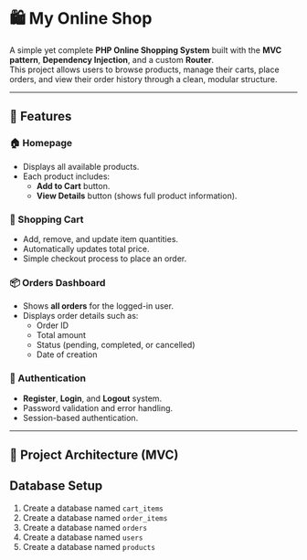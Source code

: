 # 🛍️ My Online Shop

A simple yet complete **PHP Online Shopping System** built with the **MVC pattern**, **Dependency Injection**, and a custom **Router**.  
This project allows users to browse products, manage their carts, place orders, and view their order history through a clean, modular structure.

---

## 🚀 Features

### 🏠 Homepage
- Displays all available products.
- Each product includes:
  - **Add to Cart** button.
  - **View Details** button (shows full product information).

### 🛒 Shopping Cart
- Add, remove, and update item quantities.
- Automatically updates total price.
- Simple checkout process to place an order.

### 📦 Orders Dashboard
- Shows **all orders** for the logged-in user.
- Displays order details such as:
  - Order ID
  - Total amount
  - Status (pending, completed, or cancelled)
  - Date of creation

### 👤 Authentication
- **Register**, **Login**, and **Logout** system.
- Password validation and error handling.
- Session-based authentication.

---

## 🧩 Project Architecture (MVC)


## Database Setup
1. Create a database named `cart_items`
2. Create a database named `order_items`
3. Create a database named `orders`
4. Create a database named `users`
5. Create a database named `products`

